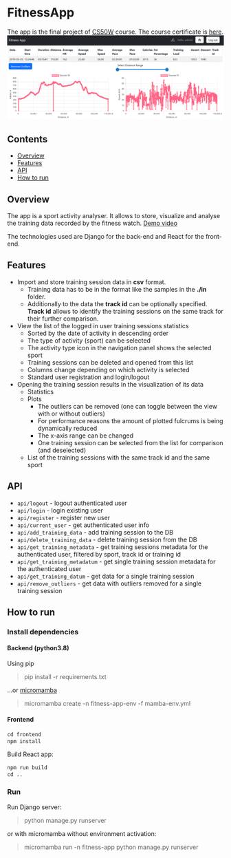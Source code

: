 # FitnessApp
The app is the final project of [CS50W](https://cs50.harvard.edu/web/2020) course. The course certificate is [here](https://cs50.harvard.edu/certificates/12708d7b-dde4-40ac-ab22-5e6e4bcd5f0f).
![app view](screenshot.PNG)

## Contents
- [Overview](#Overview)
- [Features](#Features)
- [API](#API)
- [How to run](#HowToRun)

## <a id="Overview"></a> Overview
The app is a sport activity analyser. It allows to store, visualize and analyse the training data recorded by the fitness watch.
 [Demo video](https://youtu.be/3tud0QvcTZs)

The technologies used are Django for the back-end and React for the front-end.
## <a id="Features"></a>Features
* Import and store training session data  in **csv** format.
  * Training data has to be in the format like the samples in the **./in** folder.
  * Additionally to the data  the **track id** can be optionally specified. **Track id** allows to identify the training sessions on the same track for their further comparison.
* View the list of the logged in user training sessions statistics
  * Sorted by the date of activity in descending order
  * The type of activity (sport) can be selected
  * The activity type icon in the navigation panel shows the selected sport
  * Training sessions can be deleted and opened from this list
  * Columns change depending on which activity is selected
  * Standard user registration and login/logout
* Opening the training session results in the visualization of its data
    * Statistics
    * Plots
      * The outliers can be removed (one can toggle between the view with or without outliers)
      * For performance reasons the amount of plotted fulcrums is being dynamically reduced
      * The x-axis range can be changed
      * One training session can be selected from the list for comparison (and deselected)
    * List of the training sessions with the same track id and the same sport

## <a id="API"></a>API
* `api/logout` - logout authenticated user
* `api/login` - login existing user
* `api/register` - register new user
* `api/current_user` - get authenticated user info
* `api/add_training_data` - add training session to the DB
* `api/delete_training_data` - delete training session from the DB
* `api/get_training_metadata` - get training sessions metadata for the authenticated user, filtered by sport, track id or training id
* `api/get_training_metadatum` - get single training session metadata for the authenticated user
* `api/get_training_datum` - get data for a single training session
* `api/remove_outliers` - get data with outliers removed for a single training session

## <a id="HowToRun"></a>How to run
### Install dependencies
#### Backend (python3.8)

Using pip

>pip install -r requirements.txt

...or [micromamba](https://mamba.readthedocs.io/en/latest/installation/micromamba-installation.html)


>micromamba create -n fitness-app-env -f mamba-env.yml

#### Frontend
```
cd frontend
npm install
```

Build React app:
```
npm run build
cd ..
```


### Run

Run Django server:

>python manage.py runserver

or with micromamba without environment activation:
>micromamba run -n fitness-app python manage.py runserver

